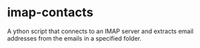 # imap-contacts
A ython script that connects to an IMAP server and extracts email addresses from the emails in a specified folder.
